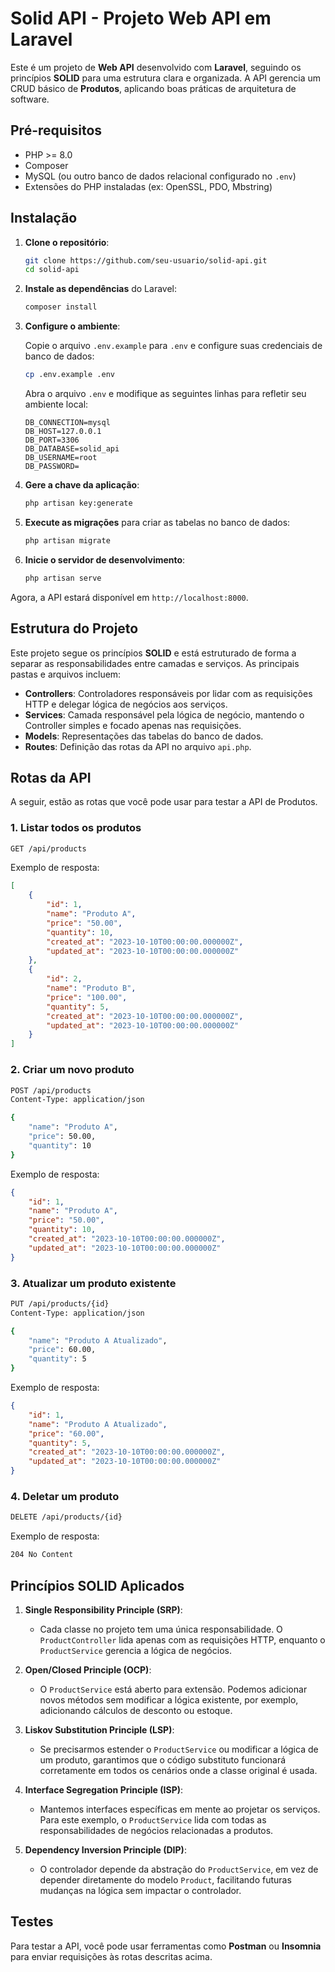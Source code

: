 # Solid API - Projeto Web API em Laravel

Este é um projeto de **Web API** desenvolvido com **Laravel**, seguindo os princípios **SOLID** para uma estrutura clara e organizada. A API gerencia um CRUD básico de **Produtos**, aplicando boas práticas de arquitetura de software.

## Pré-requisitos

- PHP >= 8.0
- Composer
- MySQL (ou outro banco de dados relacional configurado no `.env`)
- Extensões do PHP instaladas (ex: OpenSSL, PDO, Mbstring)

## Instalação

1. **Clone o repositório**:

    ```bash
    git clone https://github.com/seu-usuario/solid-api.git
    cd solid-api
    ```

2. **Instale as dependências** do Laravel:

    ```bash
    composer install
    ```

3. **Configure o ambiente**:
   
   Copie o arquivo `.env.example` para `.env` e configure suas credenciais de banco de dados:

    ```bash
    cp .env.example .env
    ```

    Abra o arquivo `.env` e modifique as seguintes linhas para refletir seu ambiente local:

    ```plaintext
    DB_CONNECTION=mysql
    DB_HOST=127.0.0.1
    DB_PORT=3306
    DB_DATABASE=solid_api
    DB_USERNAME=root
    DB_PASSWORD=
    ```

4. **Gere a chave da aplicação**:

    ```bash
    php artisan key:generate
    ```

5. **Execute as migrações** para criar as tabelas no banco de dados:

    ```bash
    php artisan migrate
    ```

6. **Inicie o servidor de desenvolvimento**:

    ```bash
    php artisan serve
    ```

Agora, a API estará disponível em `http://localhost:8000`.

## Estrutura do Projeto

Este projeto segue os princípios **SOLID** e está estruturado de forma a separar as responsabilidades entre camadas e serviços. As principais pastas e arquivos incluem:

- **Controllers**: Controladores responsáveis por lidar com as requisições HTTP e delegar lógica de negócios aos serviços.
- **Services**: Camada responsável pela lógica de negócio, mantendo o Controller simples e focado apenas nas requisições.
- **Models**: Representações das tabelas do banco de dados.
- **Routes**: Definição das rotas da API no arquivo `api.php`.

## Rotas da API

A seguir, estão as rotas que você pode usar para testar a API de Produtos.

### 1. **Listar todos os produtos**

```bash
GET /api/products
```

Exemplo de resposta:

```json
[
    {
        "id": 1,
        "name": "Produto A",
        "price": "50.00",
        "quantity": 10,
        "created_at": "2023-10-10T00:00:00.000000Z",
        "updated_at": "2023-10-10T00:00:00.000000Z"
    },
    {
        "id": 2,
        "name": "Produto B",
        "price": "100.00",
        "quantity": 5,
        "created_at": "2023-10-10T00:00:00.000000Z",
        "updated_at": "2023-10-10T00:00:00.000000Z"
    }
]
```

### 2. **Criar um novo produto**

```bash
POST /api/products
Content-Type: application/json

{
    "name": "Produto A",
    "price": 50.00,
    "quantity": 10
}
```

Exemplo de resposta:

```json
{
    "id": 1,
    "name": "Produto A",
    "price": "50.00",
    "quantity": 10,
    "created_at": "2023-10-10T00:00:00.000000Z",
    "updated_at": "2023-10-10T00:00:00.000000Z"
}
```

### 3. **Atualizar um produto existente**

```bash
PUT /api/products/{id}
Content-Type: application/json

{
    "name": "Produto A Atualizado",
    "price": 60.00,
    "quantity": 5
}
```

Exemplo de resposta:

```json
{
    "id": 1,
    "name": "Produto A Atualizado",
    "price": "60.00",
    "quantity": 5,
    "created_at": "2023-10-10T00:00:00.000000Z",
    "updated_at": "2023-10-10T00:00:00.000000Z"
}
```

### 4. **Deletar um produto**

```bash
DELETE /api/products/{id}
```

Exemplo de resposta:

```bash
204 No Content
```

## Princípios SOLID Aplicados

1. **Single Responsibility Principle (SRP)**:
    - Cada classe no projeto tem uma única responsabilidade. O `ProductController` lida apenas com as requisições HTTP, enquanto o `ProductService` gerencia a lógica de negócios.

2. **Open/Closed Principle (OCP)**:
    - O `ProductService` está aberto para extensão. Podemos adicionar novos métodos sem modificar a lógica existente, por exemplo, adicionando cálculos de desconto ou estoque.

3. **Liskov Substitution Principle (LSP)**:
    - Se precisarmos estender o `ProductService` ou modificar a lógica de um produto, garantimos que o código substituto funcionará corretamente em todos os cenários onde a classe original é usada.

4. **Interface Segregation Principle (ISP)**:
    - Mantemos interfaces específicas em mente ao projetar os serviços. Para este exemplo, o `ProductService` lida com todas as responsabilidades de negócios relacionadas a produtos.

5. **Dependency Inversion Principle (DIP)**:
    - O controlador depende da abstração do `ProductService`, em vez de depender diretamente do modelo `Product`, facilitando futuras mudanças na lógica sem impactar o controlador.

## Testes

Para testar a API, você pode usar ferramentas como **Postman** ou **Insomnia** para enviar requisições às rotas descritas acima.